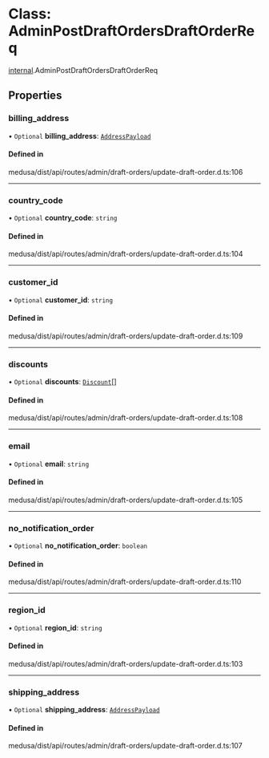 # Class: AdminPostDraftOrdersDraftOrderReq

[internal](../modules/internal-8.md).AdminPostDraftOrdersDraftOrderReq

## Properties

### billing\_address

• `Optional` **billing\_address**: [`AddressPayload`](internal.AddressPayload.md)

#### Defined in

medusa/dist/api/routes/admin/draft-orders/update-draft-order.d.ts:106

___

### country\_code

• `Optional` **country\_code**: `string`

#### Defined in

medusa/dist/api/routes/admin/draft-orders/update-draft-order.d.ts:104

___

### customer\_id

• `Optional` **customer\_id**: `string`

#### Defined in

medusa/dist/api/routes/admin/draft-orders/update-draft-order.d.ts:109

___

### discounts

• `Optional` **discounts**: [`Discount`](internal-8.Discount.md)[]

#### Defined in

medusa/dist/api/routes/admin/draft-orders/update-draft-order.d.ts:108

___

### email

• `Optional` **email**: `string`

#### Defined in

medusa/dist/api/routes/admin/draft-orders/update-draft-order.d.ts:105

___

### no\_notification\_order

• `Optional` **no\_notification\_order**: `boolean`

#### Defined in

medusa/dist/api/routes/admin/draft-orders/update-draft-order.d.ts:110

___

### region\_id

• `Optional` **region\_id**: `string`

#### Defined in

medusa/dist/api/routes/admin/draft-orders/update-draft-order.d.ts:103

___

### shipping\_address

• `Optional` **shipping\_address**: [`AddressPayload`](internal.AddressPayload.md)

#### Defined in

medusa/dist/api/routes/admin/draft-orders/update-draft-order.d.ts:107
